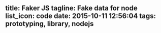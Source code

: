 title: Faker JS
tagline: Fake data for node
list_icon: code
date: 2015-10-11 12:56:04
tags: prototyping, library, nodejs
---
